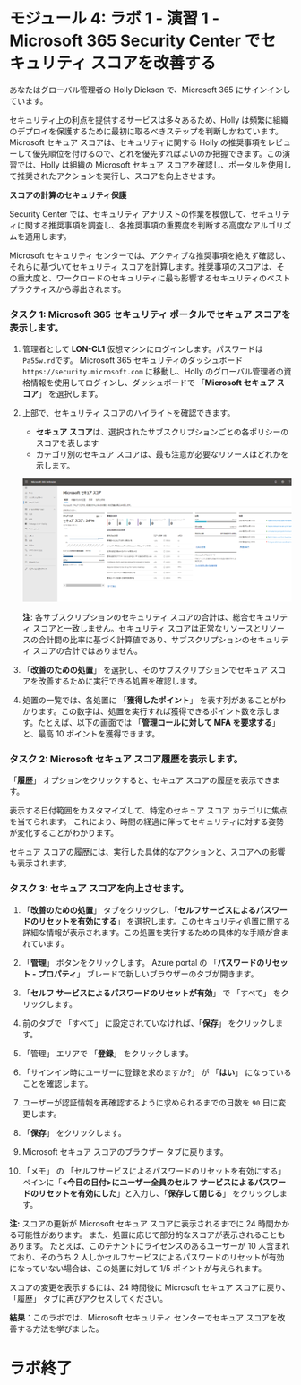 # モジュール 4: ラボ 1 - 演習 1 - Microsoft 365 Security Center でセキュリティ スコアを改善する

あなたはグローバル管理者の Holly Dickson で、Microsoft 365 にサインインしています。

セキュリティ上の利点を提供するサービスは多々あるため、Holly は頻繁に組織のデプロイを保護するために最初に取るべきステップを判断しかねています。Microsoft セキュア スコアは、セキュリティに関する Holly の推奨事項をレビューして優先順位を付けるので、どれを優先すればよいのか把握できます。この演習では、Holly は組織の Microsoft セキュア スコアを確認し、ポータルを使用して推奨されたアクションを実行し、スコアを向上させます。

**スコアの計算のセキュリティ保護**

Security Center では、セキュリティ アナリストの作業を模倣して、セキュリティに関する推奨事項を調査し、各推奨事項の重要度を判断する高度なアルゴリズムを適用します。

Microsoft セキュリティ センターでは、アクティブな推奨事項を絶えず確認し、それらに基づいてセキュリティ スコアを計算します。推奨事項のスコアは、その重大度と、ワークロードのセキュリティに最も影響するセキュリティのベスト プラクティスから導出されます。


### タスク 1: Microsoft 365 セキュリティ ポータルでセキュア スコアを表示します。

1.  管理者として **LON-CL1** 仮想マシンにログインします。パスワードは`Pa55w.rd`です。  Microsoft 365 セキュリティのダッシュボード `https://security.microsoft.com` に移動し、Holly のグローバル管理者の資格情報を使用してログインし、ダッシュボードで 「**Microsoft セキュア スコア**」 を選択します。

2.  上部で、セキュリティ スコアのハイライトを確認できます。

       - **セキュア スコア**は、選択されたサブスクリプションごとの各ポリシーのスコアを表します
       - カテゴリ別のセキュア スコアは、最も注意が必要なリソースはどれかを示します。
 
       ![スクリーンショット](../Media/SecureScore.png)

    
      **注**: 各サブスクリプションのセキュリティ スコアの合計は、総合セキュリティ スコアと一致しません。セキュリティ スコアは正常なリソースとリソースの合計間の比率に基づく計算値であり、サブスクリプションのセキュリティ スコアの合計ではありません。 


3.  「**改善のための処置**」 を選択し、そのサブスクリプションでセキュア スコアを改善するために実行できる処置を確認します。

4.  処置の一覧では、各処置に 「**獲得したポイント**」 を表す列があることがわかります。この数字は、処置を実行すれば獲得できるポイント数を示します。たとえば、以下の画面では 「**管理ロールに対して MFA を要求する**」と、最高 10 ポイントを獲得できます。


### タスク 2: Microsoft セキュア スコア履歴を表示します。


「**履歴**」 オプションをクリックすると、セキュア スコアの履歴を表示できます。  

表示する日付範囲をカスタマイズして、特定のセキュア スコア カテゴリに焦点を当てられます。  これにより、時間の経過に伴ってセキュリティに対する姿勢が変化することがわかります。

セキュア スコアの履歴には、実行した具体的なアクションと、スコアへの影響も表示されます。

### タスク 3: セキュア スコアを向上させます。

1.  「**改善のための処置**」 タブをクリックし、「**セルフサービスによるパスワードのリセットを有効にする**」 を選択します。このセキュリティ処置に関する詳細な情報が表示されます。この処置を実行するための具体的な手順が含まれています。

2.  「**管理**」 ボタンをクリックします。  Azure portal の 「**パスワードのリセット - プロパティ**」 ブレードで新しいブラウザーのタブが開きます。
  
3.  「**セルフ サービスによるパスワードのリセットが有効**」 で 「すべて」 をクリックします。 

4.  前のタブで 「すべて」 に設定されていなければ、「**保存**」 をクリックします。

5.  「管理」 エリアで 「**登録**」 をクリックします。

6.  「サインイン時にユーザーに登録を求めますか?」 が 「**はい**」 になっていることを確認します。
 
7.  ユーザーが認証情報を再確認するように求められるまでの日数を `90` 日に変更します。

8.  「**保存**」 をクリックします。

9.  Microsoft セキュア スコアのブラウザー タブに戻ります。

10. 「メモ」 の 「セルフサービスによるパスワードのリセットを有効にする」 ペインに「**<今日の日付>にユーザー全員のセルフ サービスによるパスワードのリセットを有効にした**」と入力し、「**保存して閉じる**」 をクリックします。

**注:**  スコアの更新が Microsoft セキュア スコアに表示されるまでに 24 時間かかる可能性があります。  また、処置に応じて部分的なスコアが表示されることもあります。  たとえば、このテナントにライセンスのあるユーザーが 10 人含まれており、そのうち 2 人しかセルフサービスによるパスワードのリセットが有効になっていない場合は、この処置に対して 1/5 ポイントが与えられます。

スコアの変更を表示するには、24 時間後に Microsoft セキュア スコアに戻り、「履歴」 タブに再びアクセスしてください。

**結果**：このラボでは、Microsoft セキュリティ センターでセキュア スコアを改善する方法を学びました。


# ラボ終了 
